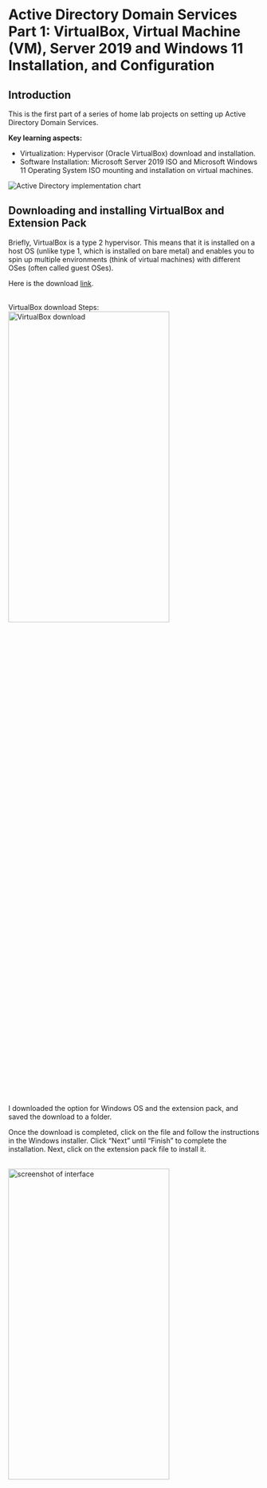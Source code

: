 # Active Directory Domain Services Part 1: VirtualBox, Virtual Machine (VM), Server 2019 and Windows 11 Installation, and Configuration

## Introduction
This is the first part of a series of home lab projects on setting up Active Directory Domain Services.

**Key learning aspects:**

* Virtualization: Hypervisor (Oracle VirtualBox) download and installation.
* Software Installation: Microsoft Server 2019 ISO and Microsoft Windows 11 Operating System ISO mounting and installation on virtual machines.

![Active Directory implementation chart](https://i.imgur.com/3yTLVv7.png)


## Downloading and installing VirtualBox and Extension Pack
Briefly, VirtualBox is a type 2 hypervisor. This means that it is installed on a host OS (unlike type 1, which is installed on bare metal) and enables you to spin up multiple environments (think of virtual machines) with different OSes (often called guest OSes).

Here is the download [link](https://www.virtualbox.org/wiki/Downloads).

<br />
VirtualBox download Steps:  <br/>
<img src="https://i.imgur.com/Jhcj0t7.png" height="40%" width="80%" alt="VirtualBox download"/>
<br />
<br />

I downloaded the option for Windows OS and the extension pack, and saved the download to a folder.

Once the download is completed, click on the file and follow the instructions in the Windows installer. Click “Next” until “Finish” to complete the installation. Next, click on the extension pack file to install it.

<br />
<img src="https://cdn-images-1.medium.com/max/1200/1*l1qBKOBKbBDafxlr5U_5lg.png" height="40%" width="80%" alt="screenshot of interface"/>
<br />

## Download Microsoft Server 2019 ISO and Microsoft Windows 11 Operating System ISO
To download the Microsoft Server 2019 ISO, click on this [link](https://www.microsoft.com/en-us/evalcenter/download-windows-server-2019) to download the 64-bit option.

To download the Windows 11 ISO, click on this [link](https://www.microsoft.com/en-us/software-download/windows11). Scroll down to Windows 11 ISO option => select the option for 64-bit processor in the dropdown box and click “Download Now” => select the preferred language in the dropdown and click “Confirm.”

<br />
<img src="https://cdn-images-1.medium.com/max/1200/1*lk5e1E--f_7E9dk0oSLf-g.png" height="40%" width="80%" alt="screenshot of interface"/>
<br />

A link will be generated for you to download the 64-bit option.

<br />
<img src="https://cdn-images-1.medium.com/max/1200/1*P1mn4JPVjKgjg-t1V_iAtA.png" height="40%" width="80%" alt="screenshot of interface"/>
<br />

## Installation of the server 2019 and the Windows 11 OS on Virtual Machines (VM)
So far, we got the download part out of the way, and we are now ready to provision virtual machines and have the OSes installed on them to set the stage for the next fun part.

Open the VirtualBox you installed in the previous step and follow the steps below to launch a virtual machine.

1.  Click on the “New” option.

<br />
<img src="https://cdn-images-1.medium.com/max/1200/1*0v0oN704tceYseUPV7kJLw.png" height="40%" width="80%" alt="screenshot of interface"/>
<br />

* **Configure Virtual Machine Details**
    * **Name:**
        ~ Primary-DC. This will be our Domain Controller (DC) since we're installing Active Directory software on it. We're naming it "Primary" because, in a production environment, having more than one DC is recommended for redundancy. Feel free to choose any name you prefer.
    * **ISO Image:**
        ~ Select the Server 2019 ISO file that you previously downloaded.
    * Other fields will automatically be populated. Leave the “Skip unattended installation” box unchecked, then click “Next”.


2.  Choose the credential (username and password) that you will use to log on to the server after boot up. Remember to check the “Guest Additions” box.

<img src="https://cdn-images-1.medium.com/max/1200/1*8597DE4KuKSjs0kKFHP5Gg.png" height="40%" width="80%" alt="screenshot of interface"/>
<br />

3.  Allocate base memory and processor based on your host hardware resources (RAM and CPU). Remember to stay within the green area of the bar.

<img src="https://cdn-images-1.medium.com/max/1200/1*QaEhYoZFKjQva2db9QUbNA.png" height="40%" width="80%" alt="screenshot of interface"/>
<br />

4.  Select the “Create Virtual Hard Disk Now” and allocate the disk size. I decided to use 50 GB.

<img src="https://cdn-images-1.medium.com/max/1200/1*wLHqIcpICRrmwAH_fQSXSQ.png" height="40%" width="80%" alt="screenshot of interface"/>
<br />

5.  Check the summary to be sure everything is okay, then click “Finish.”

<img src="https://cdn-images-1.medium.com/max/1200/1*ZjLYK7NPtao720JnBfm6Uw.png" height="40%" width="80%" alt="screenshot of interface"/>
<br />

    It will take a while to load files and then display the screen below:

<img src="https://cdn-images-1.medium.com/max/1200/1*2umEZtunujMWPNLV8gKMVg.jpeg" height="40%" width="80%" alt="screenshot of interface"/>
<br />

6.  Click next and select one of the options with “Desktop Experience” to enable Graphical User Interface (GUI) on the server. Otherwise, it will just be command-line.

<img src="https://cdn-images-1.medium.com/max/1200/1*AN8Upttx1JDMC8zFkm8jnA.jpeg" height="30%" width="60%" alt="screenshot of interface"/>
<br />

7.  Click “Next” => accept license agreement => Next => Click “custom install”.

<img src="https://cdn-images-1.medium.com/max/1200/1*x6QdRiX3PRIzTd2zB0flNw.jpeg" height="30%" width="60%" alt="screenshot of interface"/>
<br />

8.  Click next, and the server will start to install. After a while, it will boot into Windows eventually.

9.  Set the credentials for the built-in administrator account.

<img src="https://cdn-images-1.medium.com/max/1200/1*Z6ImwRepbfv_GZVGaVlNSQ.jpeg" height="30%" width="60%" alt="screenshot of interface"/>
<br />

10. Once you click “Finish,” it will boot up into the Windows GUI. Select “Input” => “Keyboard” => “Insert Ctrl-Alt-Del” to display the administrator and password field.

<img src="https://cdn-images-1.medium.com/max/1200/1*Z865pDY-W0xZsKpLeN0cDg.png" height="30%" width="60%" alt="screenshot of interface"/>
<br />

**Your turn!** Follow the steps above to launch a virtual machine and the Windows 11 ISO you downloaded.

## Summary
So far, you have downloaded and installed VirtualBox, provisioned virtual machines, and installed operating systems. That is quite a lot you have accomplished already! In the next part, we will configure our Domain Controller and do a lot more fun stuff.
